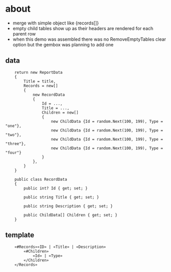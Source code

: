 ﻿# about
- merge with simple object like {records[]}
- empty child tables show up as their headers are rendered for each parent row
- when this demo was assembled there was no RemoveEmptyTables clear option but the gembox was planning to add one

## data
```
	return new ReportData
	{
		Title = title,
		Records = new[]
		{
			new RecordData
			{
				Id = ...,
				Title = ...,
				Children = new[]
				{
					new ChildData {Id = random.Next(100, 199), Type = "one"},
					new ChildData {Id = random.Next(100, 199), Type = "two"},
					new ChildData {Id = random.Next(100, 199), Type = "three"},
					new ChildData {Id = random.Next(100, 199), Type = "four"}
				}
			},
		}
	}
```
```
	public class RecordData
	{
		public int? Id { get; set; }

		public string Title { get; set; }

		public string Description { get; set; }

		public ChildData[] Children { get; set; }
	}
```

## template
```
	«#Records»«ID» | «Title» | «Description»
		«#Children»
			«Id» | «Type»
		«/Children»
	«/Records»
```